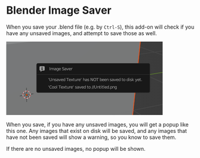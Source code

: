 # Blender Image Saver

When you save your .blend file (e.g. by `Ctrl-S`), this add-on will check if you have any unsaved images, and attempt to save those as well.

![Screenshot of add-on listing one file that hasn't been saved, and one file that was saved](screenshot.png)

When you save, if you have any unsaved images, you will get a popup like this one. Any images that exist on disk will be saved, and any images that have not been saved will show a warning, so you know to save them.

If there are no unsaved images, no popup will be shown.